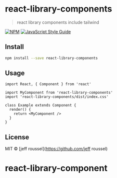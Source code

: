 # react-library-components

> react library components include tailwind

[![NPM](https://img.shields.io/npm/v/react-library-components.svg)](https://www.npmjs.com/package/react-library-components) [![JavaScript Style Guide](https://img.shields.io/badge/code_style-standard-brightgreen.svg)](https://standardjs.com)

## Install

```bash
npm install --save react-library-components
```

## Usage

```tsx
import React, { Component } from 'react'

import MyComponent from 'react-library-components'
import 'react-library-components/dist/index.css'

class Example extends Component {
  render() {
    return <MyComponent />
  }
}
```

## License

MIT © [jeff roussel](https://github.com/jeff roussel)
# react-library-component
